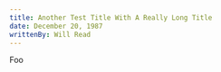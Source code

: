 ```yaml
---
title: Another Test Title With A Really Long Title
date: December 20, 1987
writtenBy: Will Read
---
```

Foo
